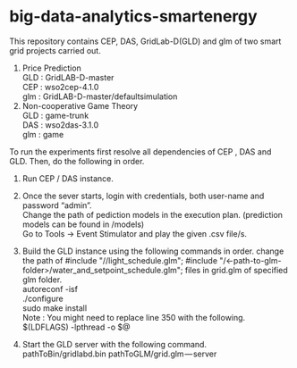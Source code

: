 # big-data-analytics-smartenergy

This repository contains CEP, DAS, GridLab-D(GLD) and glm of two smart grid projects carried out.
1. Price Prediction <br/>
    GLD : GridLAB-D-master<br/>
    CEP : wso2cep-4.1.0<br/>
    glm : GridLAB-D-master/defaultsimulation
2. Non-cooperative Game Theory <br/>
    GLD : game-trunk<br/>
    DAS : wso2das-3.1.0<br/>
    glm : game


To run the experiments first resolve all dependencies of CEP , DAS and GLD. Then, do the following in order. 
1. Run CEP / DAS instance.
2. Once the sever starts, login with credentials, both user-name and password “admin”. <br/>
   Change the path of pediction models in the execution plan. (prediction models can be found in /models)<br/>
   Go to Tools → Event Stimulator and play the given .csv file/s.
   
3. Build the GLD instance using the following commands in order.
    change the path of 
    #include "/<path-to-glm-folder>/light_schedule.glm";
    #include "/<-path-to-glm-folder>/water_and_setpoint_schedule.glm";
    files in grid.glm of specified glm folder.
    <br/> autoreconf -isf
    <br/> ./configure
    <br/> sudo make install
    <br/> Note : You might need to replace line 350 with the following.
    <br/> $(LDFLAGS) -lpthread -o $@
4. Start the GLD server with the following command. <br/>
   pathToBin/gridlabd.bin pathToGLM/grid.glm — server
